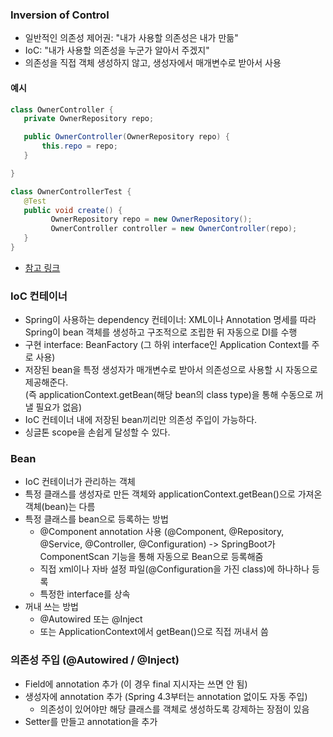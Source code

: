 ### Inversion of Control
- 일반적인 의존성 제어권: "내가 사용할 의존성은 내가 만듦"
- IoC: "내가 사용할 의존성을 누군가 알아서 주겠지"
- 의존성을 직접 객체 생성하지 않고, 생성자에서 매개변수로 받아서 사용

#### 예시
```java
class OwnerController {
   private OwnerRepository repo;

   public OwnerController(OwnerRepository repo) {
       this.repo = repo;
   } 

}

class OwnerControllerTest {
   @Test
   public void create() {
         OwnerRepository repo = new OwnerRepository();
         OwnerController controller = new OwnerController(repo);
   }
}
```
- [참고 링크](https://martinfowler.com/articles/injection.html)

### IoC 컨테이너
- Spring이 사용하는 dependency 컨테이너: XML이나 Annotation 명세를 따라 Spring이 bean 객체를 생성하고 구조적으로 조립한 뒤 자동으로 DI를 수행
- 구현 interface: BeanFactory (그 하위 interface인 Application Context를 주로 사용)
- 저장된 bean을 특정 생성자가 매개변수로 받아서 의존성으로 사용할 시 자동으로 제공해준다.  
  (즉 applicationContext.getBean(해당 bean의 class type)을 통해 수동으로 꺼낼 필요가 없음)
- IoC 컨테이너 내에 저장된 bean끼리만 의존성 주입이 가능하다.
- 싱글톤 scope을 손쉽게 달성할 수 있다.

### Bean
- IoC 컨테이너가 관리하는 객체
- 특정 클래스를 생성자로 만든 객체와 applicationContext.getBean()으로 가져온 객체(bean)는 다름
- 특정 클래스를 bean으로 등록하는 방법
  - @Component annotation 사용 (@Component, @Repository, @Service, @Controller, @Configuration) -> SpringBoot가 ComponentScan 기능을 통해 자동으로 Bean으로 등록해줌
  - 직접 xml이나 자바 설정 파일(@Configuration을 가진 class)에 하나하나 등록
  - 특정한 interface를 상속
- 꺼내 쓰는 방법
  - @Autowired 또는 @Inject
  - 또는 ApplicationContext에서 getBean()으로 직접 꺼내서 씀

### 의존성 주입 (@Autowired / @Inject)
- Field에 annotation 추가 (이 경우 final 지시자는 쓰면 안 됨)
- 생성자에 annotation 추가 (Spring 4.3부터는 annotation 없이도 자동 주입)
  - 의존성이 있어야만 해당 클래스를 객체로 생성하도록 강제하는 장점이 있음
- Setter를 만들고 annotation을 추가
